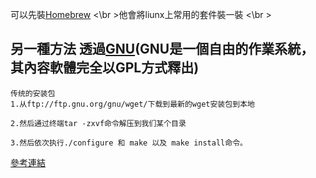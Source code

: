 可以先裝[Homebrew](https://brew.sh/)
<\br >他會將liunx上常用的套件裝一裝
<\br >
## 另一種方法 透過[GNU](https://github.com/EriaWist/Free_Software_Introduction/blob/main/GNU)(GNU是一個自由的作業系統，其內容軟體完全以GPL方式釋出)
```
传统的安装包
1.从ftp://ftp.gnu.org/gnu/wget/下载到最新的wget安装包到本地

2.然后通过终端tar -zxvf命令解压到我们某个目录

3.然后依次执行./configure 和 make 以及 make install命令。
```
[參考連結](https://www.cnblogs.com/chen1999/p/12541109.html)
